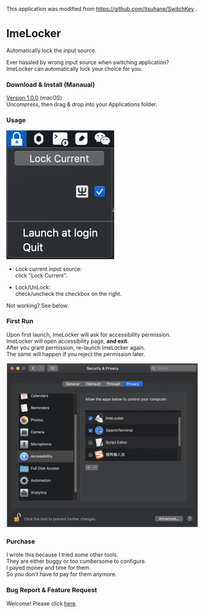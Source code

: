 This application was modified from https://github.com/itsuhane/SwitchKey .

# ImeLocker

Automatically lock the input source.

Ever hassled by wrong input source when switching application?  
ImeLocker can automatically lock your choice for you.

### Download & Install (Manaual)

[Version 1.0.0](https://github.com/labolado/ImeLocker/releases/download/ImeLocker.zip) (macOS)  
Uncompress, then drag & drop into your Applications folder.


### Usage

![ImeLocker-ui](README.assets/imelocker-ui.png)

- Lock current input source:  
  click "Lock Current".

- Lock/UnLock:  
  check/uncheck the checkbox on the right.


Not working? See below.

### First Run

Upon first launch, ImeLocker will ask for accessibility permission.  
ImeLocker will open accessibility page, **and exit**.  
After you grant permission, re-launch ImeLocker again.  
The same will happen if you reject the permission later.

![ImeLocker-ui](README.assets/imelocker-permission.png)

### Purchase

I wrote this because I tried some other tools.  
They are either buggy or too cumbersome to configure.  
I payed money and time for them.  
So you don't have to pay for them anymore.

### Bug Report & Feature Request

Welcome! Please click [here](https://github.com/itsuhane/SwitchKey/issues/new).
